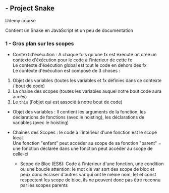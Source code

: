 ## - Project Snake

Udemy course <br>

Contient un Snake en JavaScript et un peu de documentation

### 1 - Gros plan sur les scopes

- Context d'éxécution :
  A chaque fois qu'une fx est éxécuté on créé un contexte d'éxécution pour le code à l'interieur de cette fx <br>
  Le contexte d'éxécution global est tout le code en dehors des fx <br>
  Le contexte d'éxécution est composé de 3 choses :

1. Objet des variables (toutes les variables et fx définies dans ce contexte / bout de code)
2. La chaine des scopes (toutes les variables auquel notre bout code aura accès)
3. Le `this` (l'objet qui est associé à notre bout de code)

- Objet des variables :
  Il contient les arguments de la fonction, les déclarations de fonctions (avec le hoisting), les déclarations de variables (avec le hoisting)

- Chaînes des Scopes :
  le code à l'intérieur d'une fonction est le scope local <br>
  Une fonction "enfant" peut accéder au scope de sa fonction "parent" = une fonction déclarée dans une fonction peut accéder au scope de celle-ci

  - Scope de Bloc (ES6):
    Code à l'interieur d'une fonction, une condition ou une boucle
    attention: le mot clé var sort des scope de bloc et peux donc écraser d'autres var qui ont le même nom, let et const respectent les scope de bloc, ils ne peuvent donc pas être reconnu par les scopes parents
